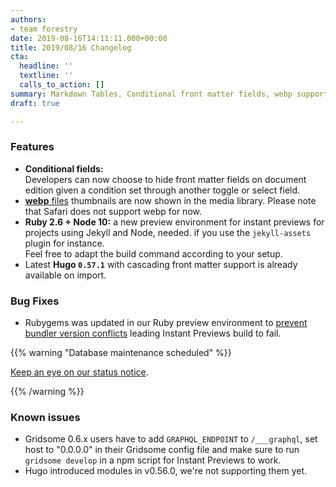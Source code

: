 ```yaml
---
authors:
- team forestry
date: 2019-08-16T14:11:11.000+00:00
title: 2019/08/16 Changelog
cta:
  headline: ''
  textline: ''
  calls_to_action: []
summary: Markdown Tables, Conditional front matter fields, webp support, and more.
draft: true

---
```

### Features

* **Conditional fields:**  
  Developers can now choose to hide front matter fields on document edition given a condition set through another toggle or select field.
* [**webp** files](https://caniuse.com/#feat=webp) thumbnails are now shown in the media library. Please note that Safari does not support webp for now.
* **Ruby 2.6 + Node 10:** a new preview environment for instant previews for projects using Jekyll and Node, needed. if you use the `jekyll-assets` plugin for instance.  
  Feel free to adapt the build command according to your setup.
* Latest **Hugo `0.57.1`** with cascading front matter support is already available on import.

### Bug Fixes

* Rubygems was updated in our Ruby preview environment to [prevent bundler version conflicts](https://bundler.io/blog/2019/05/14/solutions-for-cant-find-gem-bundler-with-executable-bundle.html) leading Instant Previews build to fail.

{{% warning "Database maintenance scheduled" %}}

[Keep an eye on our status notice](https://status.forestry.io/incidents/v3b82vxh6yb5).

{{% /warning %}}

### Known issues

* Gridsome 0.6.x users have to add `GRAPHQL_ENDPOINT` to `/___graphql`, set host to "0.0.0.0" in their Gridsome config file and make sure to run `gridsome develop` in a npm script for Instant Previews to work.
* Hugo introduced modules in v0.56.0, we're not supporting them yet.


